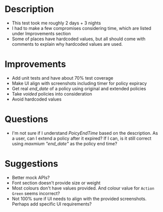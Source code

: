 # Description
* This test took me roughly 2 days + 3 nights
* I had to make a few compromises considering time, which are listed under Improvements section
* Some of places have hardcoded values, but all should come with comments to explain why hardcoded values are used.

# Improvements
* Add unit tests and have about 70% test coverage
* Make UI align with screenshots including timer for policy expiracy
* Get real *end_date* of a policy using original and extended policies
* Take *voided* policies into consideration
* Avoid hardcoded values

# Questions
* I'm not sure if I understand *PoicyEndTime* based on the description. As a user, can I extend a policy after it expired? If I can, is it still correct using *maxmium "end_date"* as the policy end time?

# Suggestions
* Better mock APIs?
* Font section doesn't provide size or weight
* Most colours don't have values provided. And colour value for `Action Green` seems incorrect?
* Not 100% sure if UI needs to align with the provided screenshots. Perhaps add specific UI requirements?
